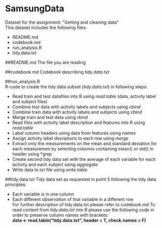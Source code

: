 # SamsungData
Dataset for the assignment: "Getting and cleaning data"  
This dataset includes the following files:  
* README.md  
* codebook.md  
* run_analysis.R  
* tidy.data.txt

##README.md 
The file you are reading

##codebook.md 
Codebook describing *tidy.data.txt*

##run_analysis.R  
R-code to create the tidy data subset (*tidy.data.txt*) in following steps:  
* Read train and test datafiles into R using *read.table* (data, activity label and subject files)
* Combine test data with activity labels and subjects using *cbind*
* Combine train data with activity labels and subjects using *cbind*
* Merge train and test data using *rbind*
* Read files with activity label description and features into R using *read.table*
* Label column headers using data from features using *names*
* Assign activity label desriptions to each row using *merge*
* Extract only the measurements on the mean and standard deviation for each measuremen by selecting columns containing mean() or std() in header using *grep
* Create second tidy data set with the average of each variable for each activity and each subject using *aggregate*
* Write data to txt file using *write.table*  

##tidy.data.txt
Tidy data set as requested in point 5 following the tidy data principles:  
* Each variable is in one column  
* Each different observation of that variable in a different row  
For further description of tidy.data.txt please refer to codebook.md
To read content from *tidy.data.txt* into R please use the following code in order to preserve column names with brackets:  
**data <- read.table("tidy.data.txt", header = T, check.names = F)**

